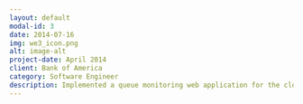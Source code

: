 ```yaml
---
layout: default
modal-id: 3
date: 2014-07-16
img: we3_icon.png
alt: image-alt
project-date: April 2014
client: Bank of America
category: Software Engineer
description: Implemented a queue monitoring web application for the cloud team's internal request queue using Java and MongoDB. Automated email alerts to be sent when queue reaches a high load or the load has become stagnant. Wrote unit and integration tests for the feature and deployed feature to the production environment.
---
```


